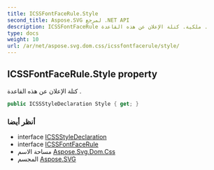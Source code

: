 ```yaml
---
title: ICSSFontFaceRule.Style
second_title: Aspose.SVG لمرجع .NET API
description: ICSSFontFaceRule ملكية. كتلة الإعلان عن هذه القاعدة .
type: docs
weight: 10
url: /ar/net/aspose.svg.dom.css/icssfontfacerule/style/
---
```

## ICSSFontFaceRule.Style property

كتلة الإعلان عن هذه القاعدة .

```csharp
public ICSSStyleDeclaration Style { get; }
```

### أنظر أيضا

* interface [ICSSStyleDeclaration](../../icssstyledeclaration/)
* interface [ICSSFontFaceRule](../)
* مساحة الاسم [Aspose.Svg.Dom.Css](../../icssfontfacerule/)
* المجسم [Aspose.SVG](../../../)


